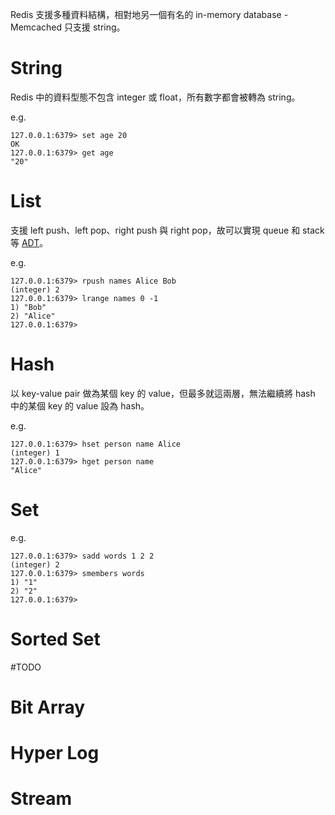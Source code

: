 Redis 支援多種資料結構，相對地另一個有名的 in-memory database - Memcached 只支援 string。

# String

Redis 中的資料型態不包含 integer 或 float，所有數字都會被轉為 string。

e.g.

```plaintext
127.0.0.1:6379> set age 20
OK
127.0.0.1:6379> get age
"20"
```

# List

支援 left push、left pop、right push 與 right pop，故可以實現 queue 和 stack 等 [ADT](</Data Structures & Algorithms/ADT.draft.md>)。

e.g.

```plaintext
127.0.0.1:6379> rpush names Alice Bob
(integer) 2
127.0.0.1:6379> lrange names 0 -1
1) "Bob"
2) "Alice"
127.0.0.1:6379>
```

# Hash

以 key-value pair 做為某個 key 的 value，但最多就這兩層，無法繼續將 hash 中的某個 key 的 value 設為 hash。

e.g.

```plaintext
127.0.0.1:6379> hset person name Alice
(integer) 1
127.0.0.1:6379> hget person name
"Alice"
```

# Set

e.g.

```plaintext
127.0.0.1:6379> sadd words 1 2 2
(integer) 2
127.0.0.1:6379> smembers words
1) "1"
2) "2"
127.0.0.1:6379>
```

# Sorted Set

#TODO

# Bit Array

# Hyper Log

# Stream
